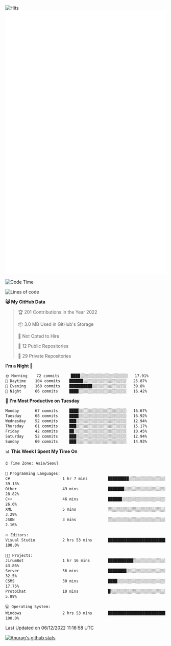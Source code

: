 ![Hits](https://hits.seeyoufarm.com/api/count/incr/badge.svg?url=https%3A%2F%2Fgithub.com%2Fkokose1234&count_bg=%2379C83D&title_bg=%23555555&icon=apple.svg&icon_color=%23E7E7E7&title=hits&edge_flat=false)
<br/>
![Metrics](https://github.com/kokose1234/kokose1234/blob/main/github-metrics.svg)

<!--START_SECTION:waka-->
![Code Time](http://img.shields.io/badge/Code%20Time-718%20hrs%2048%20mins-blue)

![Lines of code](https://img.shields.io/badge/From%20Hello%20World%20I%27ve%20Written-884%20Thousand%20lines%20of%20code-blue)

**🐱 My GitHub Data** 

> 🏆 201 Contributions in the Year 2022
 > 
> 📦 3.0 MB Used in GitHub's Storage 
 > 
> 🚫 Not Opted to Hire
 > 
> 📜 12 Public Repositories 
 > 
> 🔑 29 Private Repositories  
 > 
**I'm a Night 🦉** 

```text
🌞 Morning    72 commits     ████░░░░░░░░░░░░░░░░░░░░░   17.91% 
🌆 Daytime    104 commits    ██████░░░░░░░░░░░░░░░░░░░   25.87% 
🌃 Evening    160 commits    ██████████░░░░░░░░░░░░░░░   39.8% 
🌙 Night      66 commits     ████░░░░░░░░░░░░░░░░░░░░░   16.42%

```
📅 **I'm Most Productive on Tuesday** 

```text
Monday       67 commits     ████░░░░░░░░░░░░░░░░░░░░░   16.67% 
Tuesday      68 commits     ████░░░░░░░░░░░░░░░░░░░░░   16.92% 
Wednesday    52 commits     ███░░░░░░░░░░░░░░░░░░░░░░   12.94% 
Thursday     61 commits     ███░░░░░░░░░░░░░░░░░░░░░░   15.17% 
Friday       42 commits     ██░░░░░░░░░░░░░░░░░░░░░░░   10.45% 
Saturday     52 commits     ███░░░░░░░░░░░░░░░░░░░░░░   12.94% 
Sunday       60 commits     ███░░░░░░░░░░░░░░░░░░░░░░   14.93%

```


📊 **This Week I Spent My Time On** 

```text
⌚︎ Time Zone: Asia/Seoul

💬 Programming Languages: 
C#                       1 hr 7 mins         █████████░░░░░░░░░░░░░░░░   39.13% 
Other                    49 mins             ███████░░░░░░░░░░░░░░░░░░   28.82% 
C++                      46 mins             ██████░░░░░░░░░░░░░░░░░░░   26.6% 
XML                      5 mins              ░░░░░░░░░░░░░░░░░░░░░░░░░   3.29% 
JSON                     3 mins              ░░░░░░░░░░░░░░░░░░░░░░░░░   2.16%

🔥 Editors: 
Visual Studio            2 hrs 53 mins       █████████████████████████   100.0%

🐱‍💻 Projects: 
JirumBot                 1 hr 16 mins        ███████████░░░░░░░░░░░░░░   43.86% 
Server                   56 mins             ████████░░░░░░░░░░░░░░░░░   32.5% 
CSMS                     30 mins             ████░░░░░░░░░░░░░░░░░░░░░   17.75% 
ProtoChat                10 mins             █░░░░░░░░░░░░░░░░░░░░░░░░   5.89%

💻 Operating System: 
Windows                  2 hrs 53 mins       █████████████████████████   100.0%

```


 Last Updated on 06/12/2022 11:16:58 UTC
<!--END_SECTION:waka-->

[![Anurag's github stats](https://github-readme-stats.vercel.app/api?username=kokose1234&theme=dracula)](https://github.com/anuraghazra/github-readme-stats)



	
